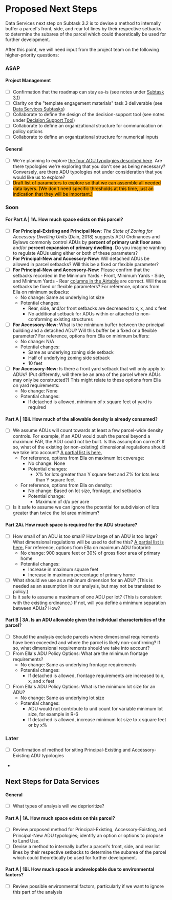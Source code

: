 # Proposed Next Steps

Data Services next step on Subtask 3.2 is to devise a method to internally buffer a parcel's front, side, and rear lot lines by their respective setbacks to determine the subarea of the parcel which could theoretically be used for further development.&#x20;

After this point, we will need input from the project team on the following higher-priority questions:&#x20;

### ASAP

#### Project Management

* [ ] Confirmation that the roadmap can stay as-is (see notes under [Subtask 3.1](status-by-subtask/subtask-3.1.md))
* [ ] Clarity on the "template engagement materials" task 3 deliverable (see [Data Services Subtasks](reference/data-services-subtasks/))
* [ ] Collaborate to define the design of the decision-support tool (see notes under [Decision Support Tool](../analysis/decision-support-tool.md))
* [ ] Collaborate to define an organizational structure for communication on policy options
* [ ] Collaborate to define an organizational structure for numerical inputs

#### **General**

* [ ] We're planning to explore [the four ADU typologies described here](../analysis/part-a-feasibility/1.-available-space/). Are there typologies we're exploring that you don't see as being necessary? Conversely, are there ADU typologies not under consideration that you would like us to explore?&#x20;
* [ ] <mark style="background-color:orange;">Draft list of parameters to explore so that we can assemble all needed data layers. (We don't need specific thresholds at this time, just an indication that they will be important.)</mark>

### Soon

#### For Part A | 1A. How much space exists on this parcel?

* [ ] **For Principal-Existing and Principal New:** _The State of Zoning for Accessory Dwelling Units_ (Dain, 2018) suggests ADU Ordinances and Bylaws commonly control ADUs by **percent of primary unit floor area** and/or **percent expansion of primary dwelling.** Do you imagine wanting to regulate ADUs using either or both of these parameters?
* [ ] **For Principal-New and Accessory-New:** Will detached ADUs be allowed in parcel setbacks? Will this be a fixed or flexible parameter?
* [ ] **For Principal-New and Accessory-New:** Please confirm that the setbacks recorded in the Minimum Yards - Front, Minimum Yards - Side, and Minimum Yards - Rear [columns in the Airtable](../policy/assumptions-and-policy/citywide-dimensional-requirements.md) are correct. Will these setbacks be fixed or flexible parameters? For reference, options from Ella on minimum setbacks:
  * No change: Same as underlying lot size&#x20;
  * Potential changes:&#x20;
    * Rear, side, and/or front setbacks are decreased to x, x, and x feet&#x20;
    * No additional setback for ADUs within or attached to non-conforming existing structures&#x20;
* [ ] **For Accessory-New:** What is the minimum buffer between the principal building and a detached ADU? Will this buffer be a fixed or a flexible parameter? For reference, options from Ella on minimum buffers:&#x20;
  * No change:  N/A
  * Potential changes:&#x20;
    * Same as underlying zoning side setback&#x20;
    * Half of underlying zoning side setback&#x20;
    * 10 feet&#x20;
* [ ] **For Accessory-New:** Is there a front yard setback that will only apply to ADUs? (Put differently, will there be an area of the parcel where ADUs may only be constructed?) This might relate to these options from Ella on yard requirements:
  * No change: None&#x20;
  * Potential changes:&#x20;
    * If detached is allowed, minimum of x square feet of yard is required

#### Part A | 1Bii. How much of the allowable density is already consumed?

* [ ] We assume ADUs will count towards at least a few parcel-wide density controls. For example, if an ADU would push the parcel beyond a maximum FAR, the ADU could not be built. Is this assumption correct? If so, what of the existing (or non-existing) dimensional regulations should we take into account? [A partial list is here.](../analysis/part-a-feasibility/1bii.-how-much-of-the-allowable-density-is-already-consumed.md)
  * For reference, options from Ella on maximum lot coverage:
    * No change: None&#x20;
    * Potential changes:&#x20;
      * X% for lots greater than Y square feet and Z% for lots less than Y square feet&#x20;
  * For reference, options from Ella on density:
    * No change: Based on lot size, frontage, and setbacks&#x20;
    * Potential change:&#x20;
      * Maximum of d/u per acre&#x20;
* [ ] Is it safe to assume we can ignore the potential for subdivision of lots greater than twice the lot area minimum?

#### Part 2Ai. How much space is required for the ADU structure?

* [ ] How small of an ADU is too small? How large of an ADU is too large? What dimensional regulations will be used to define this? [A partial list is here.](proposed-next-steps.md#part-2ai.-how-much-space-is-required-for-the-adu-structure) For reference, options from Ella on maximum ADU footprint:
  * No change: 900 square feet or 30% of gross floor area of primary home&#x20;
  * Potential changes:
    * Increase in maximum square feet&#x20;
    * Increase in maximum percentage of primary home&#x20;
* [ ] What should we use as a minimum dimension for an ADU? (This is needed as an assumption in our analysis, but may not be translated to policy.)
* [ ] Is it safe to assume a maximum of one ADU per lot? (This is consistent with the existing ordinance.) If not, will you define a minimum separation between ADUs? How?

#### Part B | 3A. Is an ADU allowable given the individual characteristics of the parcel?

* [ ] Should the analysis exclude parcels where dimensional requirements have been exceeded and where the parcel is likely non-confirming? If so, what dimensional requirements should we take into account?
* [ ] From Ella's ADU Policy Options: What are the minimum frontage requirements?&#x20;
  * No change: Same as underlying frontage requirements&#x20;
  * Potential changes:&#x20;
    * If detached is allowed, frontage requirements are increased to x, x, and x feet&#x20;
* [ ] From Ella's ADU Policy Options: What is the minimum lot size for an ADU?&#x20;
  * No change: Same as underlying lot size&#x20;
  * Potential changes: &#x20;
    * ADU would not contribute to unit count for variable minimum lot size, for example in R-6&#x20;
    * If detached is allowed, increase minimum lot size to x square feet or by x%&#x20;

### Later

* [ ] Confirmation of method for siting Principal-Existing and Accessory-Existing ADU typologies
*

## Next Steps for Data Services

#### General

* [ ] What types of analysis will we deprioritize?

#### Part A | 1A. How much space exists on this parcel?

* [ ] Review proposed method for Principal-Existing, Accessory-Existing, and Principal-New ADU typologies; identify an option or options to propose to Land Use.
* [ ] Devise a method to internally buffer a parcel's front, side, and rear lot lines by their respective setbacks to determine the subarea of the parcel which could theoretically be used for further development.&#x20;

#### Part A | 1Bi. How much space is undevelopable due to environmental factors?

* [ ] Review possible environmental factors, particularly if we want to ignore this part of the analysis&#x20;

